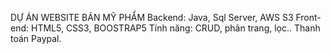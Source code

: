 DỰ ÁN WEBSITE BÁN MỸ PHẨM 
Backend: Java, Sql Server, AWS S3
Front-end: HTML5, CSS3, BOOSTRAP5 
Tính năng:
CRUD, phân trang, lọc.. 
Thanh toán Paypal.
